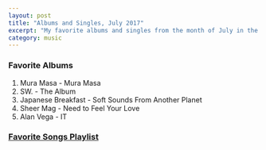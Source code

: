 ```yaml
---
layout: post
title: "Albums and Singles, July 2017"
excerpt: "My favorite albums and singles from the month of July in the 2017th year. "
category: music
---
```


### Favorite Albums
1. Mura Masa - Mura Masa
1. SW. - The Album
1. Japanese Breakfast - Soft Sounds From Another Planet
1. Sheer Mag - Need to Feel Your Love
1. Alan Vega - IT

### <a href="https://open.spotify.com/user/blrobin2/playlist/1pySpBCDDm73w5ZAC7WHoo" target="_blank" rel="noopener">Favorite Songs Playlist</a>